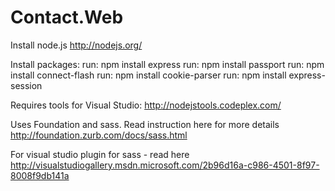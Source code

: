 ﻿# Contact.Web
Install node.js
http://nodejs.org/

Install packages:
run: npm install express
run: npm install passport
run: npm install connect-flash
run: npm install cookie-parser
run: npm install express-session

Requires tools for Visual Studio:
http://nodejstools.codeplex.com/

Uses Foundation and sass. Read instruction here for more details
http://foundation.zurb.com/docs/sass.html

For visual studio plugin for sass - read here
http://visualstudiogallery.msdn.microsoft.com/2b96d16a-c986-4501-8f97-8008f9db141a



